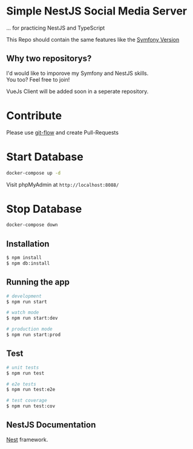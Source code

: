# Simple NestJS Social Media Server

... for practicing NestJS and TypeScript

This Repo should contain the same features like the [Symfony Version](https://github.com/ColiZei/symfony-social-media)

## Why two repositorys?

I'd would like to imporove my Symfony and NestJS skills.  
You too? Feel free to join!  

VueJs Client will be added soon in a seperate repository.

# Contribute

Please use [git-flow](https://danielkummer.github.io/git-flow-cheatsheet/index.html) and create Pull-Requests

# Start Database

```bash
docker-compose up -d
```

Visit phpMyAdmin at `http://localhost:8088/`

# Stop Database

```bash
docker-compose down
```

## Installation

```bash
$ npm install
$ npm db:install
```

## Running the app

```bash
# development
$ npm run start

# watch mode
$ npm run start:dev

# production mode
$ npm run start:prod
```

## Test

```bash
# unit tests
$ npm run test

# e2e tests
$ npm run test:e2e

# test coverage
$ npm run test:cov
```

## NestJS Documentation

[Nest](https://github.com/nestjs/nest) framework.
